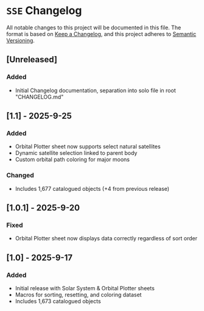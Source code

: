 # `SSE` Changelog

All notable changes to this project will be documented in this file.
The format is based on [Keep a Changelog](https://keepachangelog.com/en/1.1.0/), 
and this project adheres to [Semantic Versioning](https://semver.org/spec/v2.0.0.html).

## [Unreleased]

### Added
- Initial Changelog documentation, separation into solo file in root "CHANGELOG.md"

## [1.1] - 2025-9-25

### Added
- Orbital Plotter sheet now supports select natural satellites
- Dynamic satellite selection linked to parent body
- Custom orbital path coloring for major moons

### Changed
- Includes 1,677 catalogued objects (+4 from previous release)

## [1.0.1] - 2025-9-20

### Fixed
- Orbital Plotter sheet now displays data correctly regardless of sort order

## [1.0] - 2025-9-17

### Added
- Initial release with Solar System & Orbital Plotter sheets
- Macros for sorting, resetting, and coloring dataset
- Includes 1,673 catalogued objects


